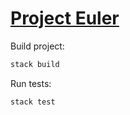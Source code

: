 # [Project Euler](https://projecteuler.net/about)

Build project:

```bash
stack build
```

Run tests:

```bash
stack test
```
